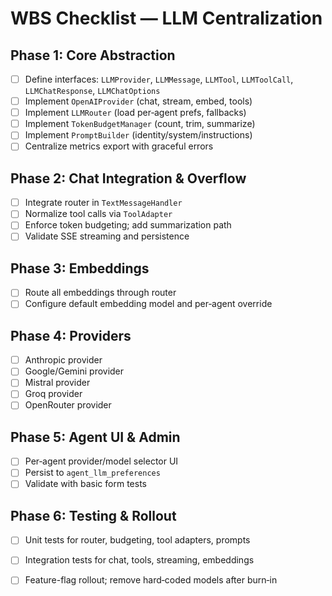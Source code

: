 # WBS Checklist — LLM Centralization

## Phase 1: Core Abstraction
- [ ] Define interfaces: `LLMProvider`, `LLMMessage`, `LLMTool`, `LLMToolCall`, `LLMChatResponse`, `LLMChatOptions`
- [ ] Implement `OpenAIProvider` (chat, stream, embed, tools)
- [ ] Implement `LLMRouter` (load per‑agent prefs, fallbacks)
- [ ] Implement `TokenBudgetManager` (count, trim, summarize)
- [ ] Implement `PromptBuilder` (identity/system/instructions)
- [ ] Centralize metrics export with graceful errors

## Phase 2: Chat Integration & Overflow
- [ ] Integrate router in `TextMessageHandler`
- [ ] Normalize tool calls via `ToolAdapter`
- [ ] Enforce token budgeting; add summarization path
- [ ] Validate SSE streaming and persistence

## Phase 3: Embeddings
- [ ] Route all embeddings through router
- [ ] Configure default embedding model and per‑agent override

## Phase 4: Providers
- [ ] Anthropic provider
- [ ] Google/Gemini provider
- [ ] Mistral provider
- [ ] Groq provider
- [ ] OpenRouter provider

## Phase 5: Agent UI & Admin
- [ ] Per‑agent provider/model selector UI
- [ ] Persist to `agent_llm_preferences`
- [ ] Validate with basic form tests

## Phase 6: Testing & Rollout
- [ ] Unit tests for router, budgeting, tool adapters, prompts
- [ ] Integration tests for chat, tools, streaming, embeddings
- [ ] Feature-flag rollout; remove hard‑coded models after burn‑in



